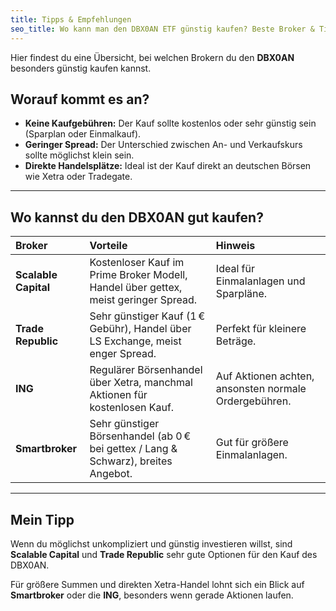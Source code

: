 ```yaml
---
title: Tipps & Empfehlungen
seo_title: Wo kann man den DBX0AN ETF günstig kaufen? Beste Broker & Tipps 2025
---
```


Hier findest du eine Übersicht, bei welchen Brokern du den **DBX0AN** besonders günstig kaufen kannst.

## Worauf kommt es an?

- **Keine Kaufgebühren:** Der Kauf sollte kostenlos oder sehr günstig sein (Sparplan oder Einmalkauf).
- **Geringer Spread:** Der Unterschied zwischen An- und Verkaufskurs sollte möglichst klein sein.
- **Direkte Handelsplätze:** Ideal ist der Kauf direkt an deutschen Börsen wie Xetra oder Tradegate.

---

## Wo kannst du den DBX0AN gut kaufen?

| Broker          | Vorteile                                          | Hinweis                         |
|:----------------|:---------------------------------------------------|:--------------------------------|
| **Scalable Capital** | Kostenloser Kauf im Prime Broker Modell, Handel über gettex, meist geringer Spread. | Ideal für Einmalanlagen und Sparpläne. |
| **Trade Republic**   | Sehr günstiger Kauf (1 € Gebühr), Handel über LS Exchange, meist enger Spread. | Perfekt für kleinere Beträge. |
| **ING**              | Regulärer Börsenhandel über Xetra, manchmal Aktionen für kostenlosen Kauf. | Auf Aktionen achten, ansonsten normale Ordergebühren. |
| **Smartbroker**      | Sehr günstiger Börsenhandel (ab 0 € bei gettex / Lang & Schwarz), breites Angebot. | Gut für größere Einmalanlagen. |

---

## Mein Tipp

Wenn du möglichst unkompliziert und günstig investieren willst, sind **Scalable Capital** und **Trade Republic** sehr gute Optionen für den Kauf des DBX0AN.

Für größere Summen und direkten Xetra-Handel lohnt sich ein Blick auf **Smartbroker** oder die **ING**, besonders wenn gerade Aktionen laufen.
